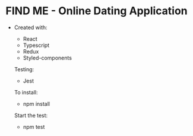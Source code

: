 # FIND ME - Online Dating Application

- Created with:

  - React
  - Typescript
  - Redux
  - Styled-components

  Testing:

  - Jest

  To install:

  - npm install

  Start the test:

  - npm test
